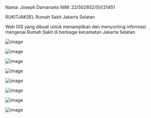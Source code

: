 Nama: Joseph Damarseto 
NIM: 22/502852/SV/21451

RUKITJAKSEL
Rumah Sakit Jakarta Selatan 

Web GIS yang dibuat untuk menampilkan dan menyunting informasi mengenai Rumah Sakit di berbagai kecamatan Jakarta Selatan

![image](https://github.com/josephdamarseto45/pgwl-responsi/assets/142876662/e74df747-40b1-4f04-9b18-d0d0c1e20990)

![image](https://github.com/josephdamarseto45/pgwl-responsi/assets/142876662/53d5369b-b05c-462d-b67b-7bab9e6f81de)

![image](https://github.com/josephdamarseto45/pgwl-responsi/assets/142876662/7db13e4d-a465-487d-bf79-b74a3d430b4c)

![image](https://github.com/josephdamarseto45/pgwl-responsi/assets/142876662/1955cc3e-9c58-414c-9299-19b92f189d96)

![image](https://github.com/josephdamarseto45/pgwl-responsi/assets/142876662/0a2dfa00-f79b-42ad-8b1a-ab74217565e8)

![image](https://github.com/josephdamarseto45/pgwl-responsi/assets/142876662/c1b2ba93-7dba-442f-a9c9-ff76e8317643)

![image](https://github.com/josephdamarseto45/pgwl-responsi/assets/142876662/035c0fc1-fced-4be8-9066-af3a5172e33c)

![image](https://github.com/josephdamarseto45/pgwl-responsi/assets/142876662/e28387bc-8ee4-4927-85fb-fa47f548029c)

